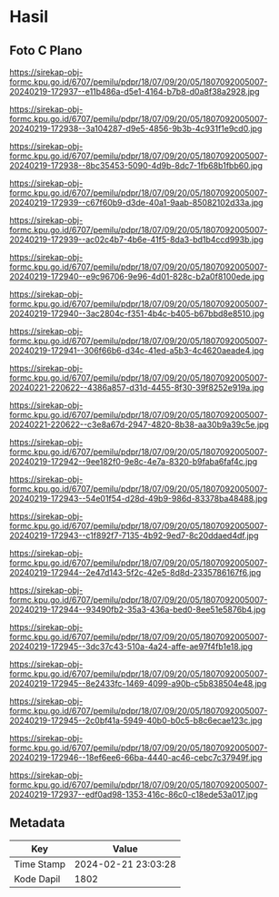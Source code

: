 # Hasil

## Foto C Plano

https://sirekap-obj-formc.kpu.go.id/6707/pemilu/pdpr/18/07/09/20/05/1807092005007-20240219-172937--e11b486a-d5e1-4164-b7b8-d0a8f38a2928.jpg

https://sirekap-obj-formc.kpu.go.id/6707/pemilu/pdpr/18/07/09/20/05/1807092005007-20240219-172938--3a104287-d9e5-4856-9b3b-4c931f1e9cd0.jpg

https://sirekap-obj-formc.kpu.go.id/6707/pemilu/pdpr/18/07/09/20/05/1807092005007-20240219-172938--8bc35453-5090-4d9b-8dc7-1fb68b1fbb60.jpg

https://sirekap-obj-formc.kpu.go.id/6707/pemilu/pdpr/18/07/09/20/05/1807092005007-20240219-172939--c67f60b9-d3de-40a1-9aab-85082102d33a.jpg

https://sirekap-obj-formc.kpu.go.id/6707/pemilu/pdpr/18/07/09/20/05/1807092005007-20240219-172939--ac02c4b7-4b6e-41f5-8da3-bd1b4ccd993b.jpg

https://sirekap-obj-formc.kpu.go.id/6707/pemilu/pdpr/18/07/09/20/05/1807092005007-20240219-172940--e9c96706-9e96-4d01-828c-b2a0f8100ede.jpg

https://sirekap-obj-formc.kpu.go.id/6707/pemilu/pdpr/18/07/09/20/05/1807092005007-20240219-172940--3ac2804c-f351-4b4c-b405-b67bbd8e8510.jpg

https://sirekap-obj-formc.kpu.go.id/6707/pemilu/pdpr/18/07/09/20/05/1807092005007-20240219-172941--306f66b6-d34c-41ed-a5b3-4c4620aeade4.jpg

https://sirekap-obj-formc.kpu.go.id/6707/pemilu/pdpr/18/07/09/20/05/1807092005007-20240221-220622--4386a857-d31d-4455-8f30-39f8252e919a.jpg

https://sirekap-obj-formc.kpu.go.id/6707/pemilu/pdpr/18/07/09/20/05/1807092005007-20240221-220622--c3e8a67d-2947-4820-8b38-aa30b9a39c5e.jpg

https://sirekap-obj-formc.kpu.go.id/6707/pemilu/pdpr/18/07/09/20/05/1807092005007-20240219-172942--9ee182f0-9e8c-4e7a-8320-b9faba6faf4c.jpg

https://sirekap-obj-formc.kpu.go.id/6707/pemilu/pdpr/18/07/09/20/05/1807092005007-20240219-172943--54e01f54-d28d-49b9-986d-83378ba48488.jpg

https://sirekap-obj-formc.kpu.go.id/6707/pemilu/pdpr/18/07/09/20/05/1807092005007-20240219-172943--c1f892f7-7135-4b92-9ed7-8c20ddaed4df.jpg

https://sirekap-obj-formc.kpu.go.id/6707/pemilu/pdpr/18/07/09/20/05/1807092005007-20240219-172944--2e47d143-5f2c-42e5-8d8d-2335786167f6.jpg

https://sirekap-obj-formc.kpu.go.id/6707/pemilu/pdpr/18/07/09/20/05/1807092005007-20240219-172944--93490fb2-35a3-436a-bed0-8ee51e5876b4.jpg

https://sirekap-obj-formc.kpu.go.id/6707/pemilu/pdpr/18/07/09/20/05/1807092005007-20240219-172945--3dc37c43-510a-4a24-affe-ae97f4fb1e18.jpg

https://sirekap-obj-formc.kpu.go.id/6707/pemilu/pdpr/18/07/09/20/05/1807092005007-20240219-172945--8e2433fc-1469-4099-a90b-c5b838504e48.jpg

https://sirekap-obj-formc.kpu.go.id/6707/pemilu/pdpr/18/07/09/20/05/1807092005007-20240219-172945--2c0bf41a-5949-40b0-b0c5-b8c6ecae123c.jpg

https://sirekap-obj-formc.kpu.go.id/6707/pemilu/pdpr/18/07/09/20/05/1807092005007-20240219-172946--18ef6ee6-66ba-4440-ac46-cebc7c37949f.jpg

https://sirekap-obj-formc.kpu.go.id/6707/pemilu/pdpr/18/07/09/20/05/1807092005007-20240219-172937--edf0ad98-1353-416c-86c0-c18ede53a017.jpg


## Metadata

| Key        | Value               |
| ---------- | ------------------- |
| Time Stamp | 2024-02-21 23:03:28 |
| Kode Dapil | 1802                |



